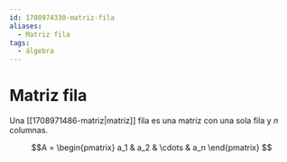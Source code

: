 ```yaml
---
id: 1708974330-matriz-fila
aliases:
  - Matriz fila
tags:
  - álgebra
---
```


# Matriz fila

Una [[1708971486-matriz|matriz]] fila es una matriz con una sola fila y $n$ columnas.

$$A =
\begin{pmatrix}
a_1 & a_2 & \cdots & a_n
\end{pmatrix}
$$
